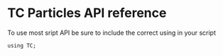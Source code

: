 # TC Particles API reference

To use most sript API be sure to include the correct using in your script

    using TC;